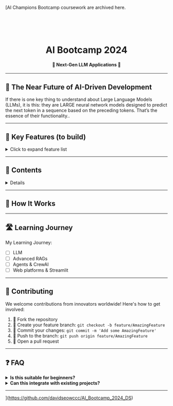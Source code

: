 [AI Champions Bootcamp coursework are archived here.
<h1 align="center">
  <br>

  <br>
  AI Bootcamp 2024
  <br>
</h1>

<h4 align="center">🚀 Next-Gen LLM Applications 🤖</h4>

---

## 🌟 The Near Future of AI-Driven Development

If there is one key thing to understand about Large Language Models (LLMs), it is this: 
they are LARGE neural network models designed to predict the next token in a sequence based on the preceding tokens. 
That’s the essence of their functionality..

---

## 🚀 Key Features (to build)

<details>
<summary>Click to expand feature list</summary>

- **🧠 AI-Powered Collaboration**: Specialized AI agents work in harmony to manage, develop, and optimize projects
- **⚡ Groq Integration**: Leverage Groq's lightning-fast AI models for unparalleled performance
- **💡 Autonomous Ideation**: Self-generating project ideas with market potential analysis
- **🌐 Intelligent Web Research**: Advanced web scraping and data synthesis capabilities
- **🛠️ Robust Code Management**: Automated testing, optimization, and version control
- **🔗 Smart Memory Handling**: Efficient data management using Ollama and ChromaDB
- **📊 NLP-Driven Task Management**: Automated task extraction, prioritization, and tracking
- **🔄 Continuous Learning**: Self-improving algorithms for ever-increasing efficiency(future improvement)

</details>

---

## 🏁 Contents

<details>
Contents:

1. **Idea Generation**: TBC.
2. **Architecture Design**: TBC.
3. **Development**: TBC.
4. **DevOps & Deployment**: TBC.
5. **Continuous Optimisation**: TBC.

</details>

---

## 🔬 How It Works


---

## 🛣️ Learning Journey

My Learning Journey:

- [ ] LLM
- [ ] Advanced RAGs
- [ ] Agents & CrewAI
- [ ] Web platforms & Streamlit

---

## 🤝 Contributing

We welcome contributions from innovators worldwide! Here's how to get involved:

1. 🍴 Fork the repository
2. 🌿 Create your feature branch: `git checkout -b feature/AmazingFeature`
3. 💍 Commit your changes: `git commit -m 'Add some AmazingFeature'`
4. 🚀 Push to the branch: `git push origin feature/AmazingFeature`
5. 🎉 Open a pull request

---

## ❓ FAQ

<details>
<summary><strong>Is this suitable for beginners?</strong></summary>
Absolutely! It's designed to be user-friendly for developers of all levels, and accessible to everyone.
</details>

<details>
<summary><strong>Can this integrate with existing projects?</strong></summary>
Yes! This is designed to seamlessly integrate with existing codebases. It can analyze your current project and suggest improvements or extensions.
</details>

---

](https://github.com/davidseowccc/AI_Bootcamp_2024_DS)
